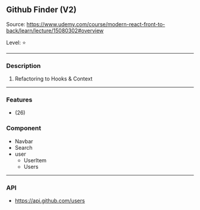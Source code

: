 ## Github Finder (V2)

Source: https://www.udemy.com/course/modern-react-front-to-back/learn/lecture/15080302#overview

Level: ⭐️

---

### Description

1. Refactoring to Hooks & Context

---

### Features

- (26)

### Component

- Navbar
- Search
- user
  - UserItem
  - Users

---

### API

- https://api.github.com/users
